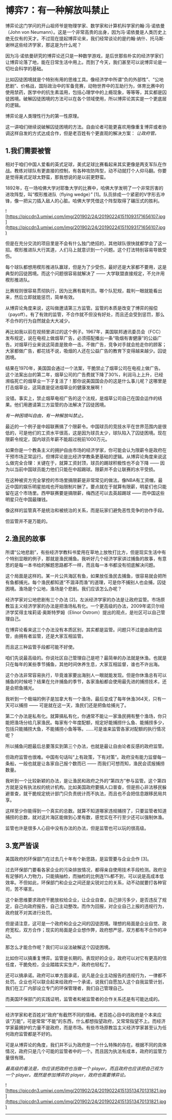 # 博弈7：有一种解放叫禁止

博弈论这门学问的开山祖师爷是物理学家、数学家和计算机科学家约翰·冯·诺依曼（John von Neumann）。这是一个非常高贵的出身，因为冯·诺依曼是人类历史上绝无仅有的天才。不过现在提起博弈论来，我们经常谈论的是约翰·纳什、托马斯·谢林这些经济学家，那这是为什么呢？

因为冯·诺依曼研究的博弈论还只是一种数学游戏，是后世那些朴实的经济学家们让博弈论落了地，能在日常生活中用上。而到了今天，我们甚至可以说博弈论是一切社会科学的基础。

比如囚徒困境就是个特别有用的思维工具。像经济学中所谓“负的外部性”、“公地悲剧”、价格战，国际政治中的军备竞赛，动物世界中的互助行为，体育比赛中的使用禁药，医学中的抗生素滥用，包括心理学中的上瘾现象，等等等，其实都是囚徒困境。破解囚徒困境的方法可以在各个领域使用，所以博弈论其实是一个更底层的逻辑。

博弈论是人类理性行为的第一性原理。

这一讲咱们继续说破解囚徒困境的方法。自由论者可能更喜欢用像重复博弈或者协调这样自发的方式达成合作，但是老百姓有个更直观的解决方案： *让政府管。*

## 1.我们需要被管

相对于咱们中国人爱看的英式足球，美式足球比赛看起来其实更像是两支军队在作战。教练对球队有更直接的控制，有各种攻防阵型，动不动就打个人仰马翻。你要是觉得美式足球太野蛮，那我想说的是以前更野蛮。

1892年，在一场哈佛大学对耶鲁大学的比赛中，哈佛大学发明了一个非常厉害的进攻阵型，叫“楔形推进队（flying wedge）” [1]。队员排成一个紧密的V字形去冲锋，像一把尖刀插入敌人的心脏。哈佛大学凭借这个阵型取得了碾压式的胜利。

![https://piccdn3.umiwi.com/img/201902/24/201902241511093171656107.jpg](https://piccdn3.umiwi.com/img/201902/24/201902241511093171656107.jpg)

但是在充分交流的项目里是不会有什么独门绝招的，其他球队很快就都学会了这一招。楔形推进队大行其道，人们马上就意识到一个问题。这个打法特别容易导致受伤。

每个球队都想用楔形推进队赢球，但是为了少受伤，最好还是大家都不要用，这是典型的囚徒困境。而这个问题很容易就解决了 —— 大学联盟直接规定，不允许用楔形推进队。

比赛规则很容易贯彻执行，因为比赛有裁判员。哪个队犯规，裁判一眼就能看出来，然后立即就能惩罚，简单有效。

从博弈论角度来说，这叫做邀请第三方监管。监管的本质是改变了博弈的报偿（payoff）。有了有效的监管，不合作就不但没有好处，而且还会受到惩罚，那么不合作的行为自然就会大大减少。

再比如我以前在视频里讲过的这个例子。1967年，美国联邦通讯委员会（FCC）发布规定，说在电视上做烟草广告，必须搭配播出一条“吸烟有害健康”的公益广告。对烟草行业来说这简直是致命一击。不做广告，竞争对手就会抢走你的顾客；大家都做广告，都花钱不说，吸烟的人还在公益广告的教育下变得越来越少。囚徒困境。

结果在1970年，美国国会通过一个法案，干脆禁止了烟草公司在电视上做广告。这个法案出台的第二年，烟草公司的广告费就下降了30%，利润马上上升，已经濒临死亡的烟草业一下子复活了！那你说美国国会办的这是什么事儿呢？这哪里是打击烟草业，这简直是促进烟草业的健康发展啊！

没错。事实上，禁止烟草电视广告的这个法规，是烟草公司自己在国会运作的结果。他们用邀请第三方监管的办法解决了囚徒困境。

 *有一种困境叫自由，有一种解放叫禁止。*

最近的一个例子是中超联赛搞了个限薪令。中国球员的竞技水平在世界范围内是很低的，可是他们的工资水平很高，这是因为球员太少，球队陷入了囚徒困境。现在限薪令规定，国内球员年薪不能超过税前1000万元。

如果你是一个教条主义的拥护自由市场的经济学家，你可能会认为限薪令是政府在干预市场正常运行。但博弈论是比经济学教条更基础的逻辑。从博弈论角度来说这么做完全合理：关键在于，就算工资封顶，球员的踢球积极性也不会下降 —— 因为以当前中国球员能力他们只能在中超踢球。限薪并不会让联赛的水平受损。

在这种被资方完全掌控的市场里搞限薪是非常常见的做法。像NBA有工资帽，最近中国的娱乐明星拍戏也开始限制片酬了。要点就在于就算有限薪，明星们也只能留在这个市场里。西甲联赛要是搞限薪，梅西还可以去英超踢球 —— 而中国这些明星只在中国最赚钱。

像这样的监管真不是统治和被统治的关系，而是玩家们避免恶性竞争的协作手段。

但监管并不是万能的。

## 2.渔民的故事

所谓“公地悲剧”，有些经济学教科书爱用在草地上放牧打比方，但是现实生活中有个特别显眼的例子，那就是渔民捕鱼。我听好几个经济学家讲过捕鱼的故事，有意思的是每一本书给的解题思路都不一样，而且每一本书都没有彻底解决问题。

这个局面是这样的。某一片公共海区有鱼，如果放任渔民去捕鱼，很容易就会把所有鱼都捕光。每个渔民都知道“不涸泽而渔”的道理，可是你不捕别人也会捕，囚徒困境。渔场是个公地，渔场是个悲剧。我们应该怎么办呢？

经济学家对公地悲剧有三个办法 [2]。左派经济学家的办法是让政府监管。市场原教旨主义经济学家的办法是把渔场私有化。一个更高级的办法，2009年诺贝尔经济学奖得主埃莉诺·奥斯特罗姆（Elinor Ostrom）提出的观点，是社区可以自己管理自己。

在博弈论看来这三个办法没有本质区别，其实都是监管。问题只不过是由政府监管，由拥有者监管，还是大家互相监管。

而且这三种监管手段都可能不好使。

咱们先说最高级的。你说社区自己管理自己是吧？最简单的办法就是休渔。也就是只在每年的某些季节捕鱼，其他时间休养生息，大家互相监督，谁也不许出海。

这个办法非常容易执行，毕竟谁家要出海别人一眼就能发现。但是你休渔总有可以捕鱼的时候吧？结果在允许捕鱼的季节，各家渔船都会使用最先进的捕捞技术，还是会把鱼捕光。

我听到一个极端的例子是加拿大有一个渔场，最后变成了每年休渔364天，只有一天可以捕捞 —— 可是就在这一天，渔民们还是把鱼给捕光了。

第二个办法是私有化。就算搞私有化，你通常不能让一家渔民拥有整个渔场，你只能把渔场分给几家渔民。每家有个年度配额，规定好能捕捞什么鱼、能捕捞多少，包括只能捕捞大鱼，不能捕捞小鱼等等。……可是谁来监管各家对配额的执行情况呢？

所以捕鱼问题最后总要落实到第三个办法，也就是最让自由论者反感的政府监管。

但政府监管也很难。中国有句话叫“上有政策，下有对策”。政府没有能力监督每一条船，一般也就是让各家自己报个数而已 —— 而我们可想而知，渔民会谎报捕捞数量。

我听到一个比较新颖的办法，是让渔民和政府之外的“第四方”参与监管。这个第四方就是没有执法权的统计机构。比如美国政府要搞人口普查，但是担心非法移民躲避普查，就干脆规定统计部门只负责统计而不执法，而且也不会把信息跟移民局共享。

这样至少你能得到一个真实的总数。就算不知道哪家违规捕捞了，只要监管者知道捕捞的总数，就对这片海区能做到心里有数，感觉实在不行至少还可以强制休渔。

监管也许是很多人心目中没有办法的办法，但是监管也可以玩的很高级。

## 3.宽严皆误

美国政府的环保部门在过去几十年有个新思路，是监管要与企业合作 [3]。

过去环保部门要看各家企业的污染排放情况，都得亲自使用技术手段检测。政府没有足够的人力物力，只能搞抽检，而抽检的比例连1%都不到，可以说是高成本低效率。不但如此，环保部门和企业之间还是尖锐对立的关系，动不动就要打各种官司，苦不堪言。

这个新思维要求政府干脆放权给企业，让企业自查，自己排污多少，是否违反了规定，自己向政府报告，自己主动整改。而作为回报，对企业自己上报的违规行为，政府就不对其进行处罚。

但是请注意，这可是一个政府和企业之间的囚徒困境。理想的局面是企业自觉、政府宽松，双方合作；现实的局面是企业想作弊，政府想严惩，双方都有不合作的冲动。

那怎么才能合作呢？我们可以设法破解这个囚徒困境。

比如你可以搞重复博弈。监管是长期的。表现好的企业，政府可以对它有更高的信任度，干脆免检，企业踏踏实实生产，政府也轻松了。

还可以搞承诺。政府可以单方面承诺，说凡是企业主动报告的违规行为，一律都不处罚。企业也可以联合起来给政府一个承诺，说我们自愿加入这个自我监管计划，我们在工厂内部设立专门的环保管理者，我们自己管理自己。

而美国环保部门的实践证明，监管者和被监管者的合作关系还是有可能达成的。

***

经济学家和老百姓对“政府”有截然不同的情绪。老百姓心目中的政府是个本来应该“万能”，可是常常“不能”的东西，什么都想指望政府，又常常指望不上。而经济学家最拥护的力量不是政府，而是市场。有些市场原教旨主义经济学家甚至认为任何政府监管都是不好的。

可是从博弈论的角度，我们并不认为政府是一个什么特殊的存在。根据不同的具体情况，政府只是几个可能的监管者中的一个。而且因为执法有成本，政府的监管力量很有限。

 *最高级的看法是，你应该把政府也当做一个 player。而且政府也应该把自己视为一个 player。既然是参加博弈的 player，政府也需要博弈论。*

![https://piccdn3.umiwi.com/img/201902/24/201902241513513470131821.jpg](https://piccdn3.umiwi.com/img/201902/24/201902241513513470131821.jpg)

---
